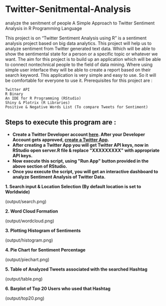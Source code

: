 # Twitter-Senitmental-Analysis
analyze the senitment of people
A Simple Approach to Twitter Sentiment Analysis in R Programming Language

   This project is on “Twitter Sentiment Analysis using R”
is a sentiment analysis project based on big data analytics. This
project will help us to analyze sentiment from Twitter generated
text data. Which will be able to show the sentimental state for a
person or a specific topic or whatever we want.
  The aim for this project is to build up an application which
will be able to connect nontechnical people to the field of data
mining. Where using simple user interface they will be able to
create a report based on their search keyword. This application
is very simple and easy to use. So it will be comfortable for
everyone to use it.
Prerequisites for this project are :

```
Twitter API
R Binary
An IDE for R Programming (RStudio)
Shiny & Plotrix (R Libraries)
Positive & Negative Words List (To compare Tweets for Sentiment)
```
## Steps to execute this program are :

* **Create a Twitter Developer account [here](https://developer.twitter.com/). After your Developer Account gets approved, [create a Twitter App](https://developer.twitter.com/en/apps/create).** 
* **After creating a Twitter App you will get Twitter API keys, now in RStudio open server.R file & replace "XXXXXXXXX" with appropriate API keys.**
* **Now execute this script, using "Run App" button provided in the above section of RStudio.**
* **Once you execute the script, you will get an interactive dashboard to analyze Sentiment Analysis of Twitter Data.**

**1. Search input & Location Selection (By default location is set to Worldwide)**

(output/search.png)


**2. Word Cloud Formation**

(output/wordcloud.png)

**3. Plotting Histogram of Sentiments**

(output/histogram.png)

**4. Pie Chart for Sentiment Percentage**

(output/piechart.png)

**5. Table of Analyzed Tweets associated with the searched Hashtag**

(output/table.png)

**6. Barplot of Top 20 Users who used that Hashtag**

(output/top20.png)

